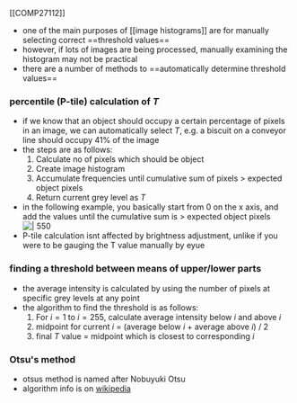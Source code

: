 [[COMP27112]]

- one of the main purposes of [[image histograms]] are for manually selecting correct ==threshold values==
- however, if lots of images are being processed, manually examining the histogram may not be practical
- there are a number of methods to ==automatically determine threshold values==

### percentile (P-tile) calculation of $T$
- if we know that an object should occupy a certain percentage of pixels in an image, we can automatically select $T$, e.g. a biscuit on a conveyor line should occupy 41% of the image
- the steps are as follows:
	1. Calculate no of pixels which should be object
	2. Create image histogram
	3. Accumulate frequencies until cumulative sum of pixels > expected object pixels
	4. Return current grey level as $T$
- in the following example, you basically start from 0 on the x axis, and add the values until the cumulative sum is > expected object pixels
![ | 550](https://i.imgur.com/vsKKD6L.png)
- P-tile calculation isnt affected by brightness adjustment, unlike if you were to be gauging the T value manually by eyue

### finding a threshold between means of upper/lower parts
- the average intensity is calculated by using the number of pixels at specific grey levels at any point
- the algorithm to find the threshold is as follows:
	1. For $i = 1$ to $i = 255$, calculate average intensity below $i$ and above $i$
	2. midpoint for current $i$ = (average below $i$ + average above $i$) / 2
	3. final $T$ value = midpoint which is closest to corresponding $i$


### Otsu's method
- otsus method is named after Nobuyuki Otsu
- algorithm info is on [wikipedia](https://en.wikipedia.org/wiki/Otsu%27s_method)